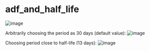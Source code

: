 # adf_and_half_life
![image](https://github.com/RonSheoran123/adf_and_half_life/assets/106268100/64a6ea6d-2837-4589-9eab-23ae7c844b02)

Arbitrarily choosing the period as 30 days (default value):
![image](https://github.com/RonSheoran123/adf_and_half_life/assets/106268100/cf5bb868-fc4d-4ac2-a147-f1dc007bd34d)

Choosing period close to half-life (13 days):
![image](https://github.com/RonSheoran123/adf_and_half_life/assets/106268100/721799b0-141e-468b-8d87-a4ec7d7101ad)
